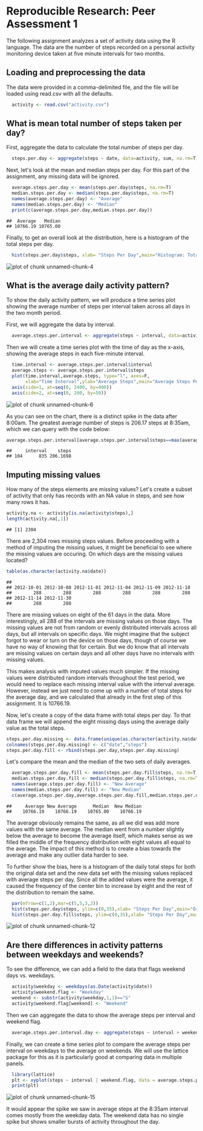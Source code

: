 
Reproducible Research: Peer Assessment 1
============================================

The following assignment analyzes a set of activity data using the R language.  The data are the number of steps recorded on a personal activity monitoring device taken at five minute intervals for two months.  

## Loading and preprocessing the data

The data were provided in a comma-delimited file, and the file will be loaded using read.csv with all the defaults.


```r
  activity <- read.csv("activity.csv")
```


## What is mean total number of steps taken per day?

First, aggregate the data to calculate the total number of steps per day.


```r
  steps.per.day <- aggregate(steps ~ date, data=activity, sum, na.rm=T)
```

Next, let's look at the mean and median steps per day. For this part of the assignment, any missing data will be ignored.


```r
  average.steps.per.day <- mean(steps.per.day$steps, na.rm=T)
  median.steps.per.day <- median(steps.per.day$steps, na.rm=T)
  names(average.steps.per.day) <- "Average"
  names(median.steps.per.day) <- "Median"
  print(c(average.steps.per.day,median.steps.per.day))
```

```
##  Average   Median 
## 10766.19 10765.00
```

Finally, to get an overall look at the distribution, here is a histogram of the total steps per day.


```r
  hist(steps.per.day$steps, xlab= "Steps Per Day",main="Histogram: Total Steps Per Day")
```

![plot of chunk unnamed-chunk-4](figure/unnamed-chunk-4-1.png) 

## What is the average daily activity pattern?

To show the daily activity pattern, we will produce a time series plot showing the average number of steps per interval taken across all days in the two month period.

First, we will aggregate the data by interval.


```r
  average.steps.per.interval <- aggregate(steps ~ interval, data=activity, mean, na.rm=T)
```

Then we will create a time series plot with the time of day as the x-axis, showing the average steps in each five-minute interval.


```r
  time.interval <- average.steps.per.interval$interval
  average.steps <- average.steps.per.interval$steps
  plot(time.interval,average.steps, type="l", axes=F,
       xlab="Time Interval",ylab="Average Steps",main="Average Steps Per Daily Interval")
  axis(side=1, at=seq(0, 2400, by=400))
  axis(side=2, at=seq(0, 200, by=50))
```

![plot of chunk unnamed-chunk-6](figure/unnamed-chunk-6-1.png) 

As you can see on the chart, there is a distinct spike in the data after 8:00am.  The greatest average number of steps is 206.17 steps at 8:35am, which we can query with the code below:


```r
average.steps.per.interval[average.steps.per.interval$steps==max(average.steps.per.interval$steps),]
```

```
##     interval    steps
## 104      835 206.1698
```

## Imputing missing values

How many of the steps elements are missing values? Let's create a subset of activity that only has records with an NA value in steps, and see how many rows it has.


```r
activity.na <- activity[is.na(activity$steps),]
length(activity.na[,1])
```

```
## [1] 2304
```

There are 2,304 rows missing steps values. Before proceeding with a method of imputing the missing values, it might be beneficial to see where the missing values are occuring. On which days are the missing values located?


```r
table(as.character(activity.na$date))
```

```
## 
## 2012-10-01 2012-10-08 2012-11-01 2012-11-04 2012-11-09 2012-11-10 
##        288        288        288        288        288        288 
## 2012-11-14 2012-11-30 
##        288        288
```

There are missing values on eight of the 61 days in the data.  More interestingly, all 288 of the intervals are missing values on those days. The missing values are not from random or evenly distributed intervals across all days, but all intervals on specific days. We might imagine that the subject forgot to wear or turn on the device on those days, though of course we have no way of knowing that for certain. But we do know that all intervals are missing values on certain days and all other days have no intervals with missing values.

This makes analysis with imputed values much simpler. If the missing values were distributed random intervals throughout the test period, we would need to replace each missing interval value with the interval average. However, instead we just need to come up with a number of total steps for the average day, and we calculated that already in the first step of this assignment. It is 10766.19.

Now, let's create a copy of the data frame with total steps per day.  To that data frame we will append the eight missing days using the average daily value as the total steps.


```r
steps.per.day.missing <- data.frame(unique(as.character(activity.na$date)), rep(average.steps.per.day,each=8))
colnames(steps.per.day.missing) <- c("date","steps")
steps.per.day.fill <- rbind(steps.per.day,steps.per.day.missing)
```

Let's compare the mean and the median of the two sets of daily averages.


```r
  average.steps.per.day.fill <- mean(steps.per.day.fill$steps, na.rm=T)
  median.steps.per.day.fill <- median(steps.per.day.fill$steps, na.rm=T)
  names(average.steps.per.day.fill) <- "New Average"
  names(median.steps.per.day.fill) <- "New Median"
  c(average.steps.per.day,average.steps.per.day.fill,median.steps.per.day,median.steps.per.day.fill)
```

```
##     Average New Average      Median  New Median 
##    10766.19    10766.19    10765.00    10766.19
```

The average obviously remains the same, as all we did was add more values with the same average.  The median went from a number slightly below the average to become the average itself, which makes sense as we filled the middle of the frequency distribution with eight values all equal to the average.  The impact of this method is to create a bias towards the average and make any outlier data harder to see.  

To further show the bias, here is a histogram of the daily total steps for both the original data set and the new data set with the missing values replaced with average steps per day. Since all the added values were the average, it caused the frequency of the center bin to increase by eight and the rest of the distribution to remain the same.


```r
  par(mfrow=c(1,2),mar=c(5,5,3,2))
  hist(steps.per.day$steps, ylim=c(0,35),xlab= "Steps Per Day",main="Original Data")
  hist(steps.per.day.fill$steps, ylim=c(0,35),xlab= "Steps Per Day",main="Data With Imputed Values")
```

![plot of chunk unnamed-chunk-12](figure/unnamed-chunk-12-1.png) 

## Are there differences in activity patterns between weekdays and weekends?

To see the difference, we can add a field to the data that flags weekend days vs. weekdays. 


```r
  activity$weekday <- weekdays(as.Date(activity$date))
  activity$weekend.flag <- "Weekday"
  weekend <- substr(activity$weekday,1,1)=="S"
  activity$weekend.flag[weekend] <- "Weekend"
```
Then we can aggregate the data to show the average steps per interval and weekend flag.

```r
  average.steps.per.interval.day <- aggregate(steps ~ interval + weekend.flag, data=activity, mean, na.rm=T)
```

Finally, we can create a time series plot to compare the average steps per interval on weekdays to the average on weekends.  We will use the lattice package for this as it is particularly good at comparing data in multiple panels.


```r
  library(lattice)
  plt <- xyplot(steps ~ interval | weekend.flag, data = average.steps.per.interval.day, layout = c(1,2), type="l")
  print(plt)
```

![plot of chunk unnamed-chunk-15](figure/unnamed-chunk-15-1.png) 

It would appear the spike we saw in average steps at the 8:35am interval comes mostly from the weekday data.  The weekend data has no single spike but shows smaller bursts of activity throughout the day.  
